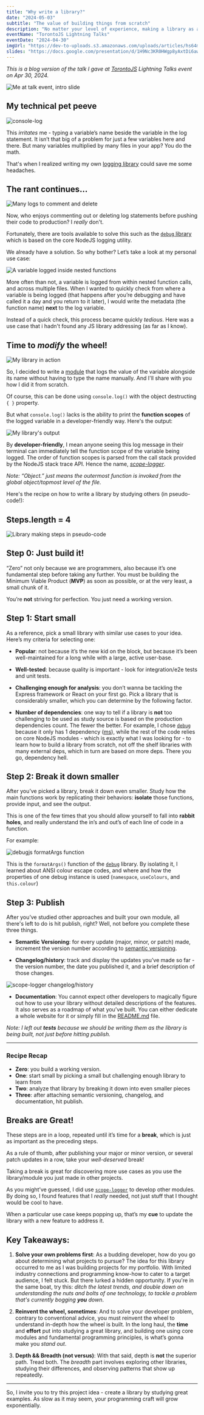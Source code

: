 ```yaml
---
title: "Why write a library?"
date: "2024-05-03"
subtitle: "The value of building things from scratch"
description: "No matter your level of experience, making a library as a project broadens your programming horizon. A step-by-step guide included."
eventName: "TorontoJS Lightning Talks"
eventDate: "2024-04-30"
imgUrl: "https://dev-to-uploads.s3.amazonaws.com/uploads/articles/hs64mu4vk9nmp2jz9szy.png"
slides: "https://docs.google.com/presentation/d/1H9Nc3KR0HWgp8yAxtDi6awdoE2AEjvmTNALVD-LDAOg/edit?usp=sharing"
---
```


_This is a blog version of the talk I gave at [TorontoJS](https://www.linkedin.com/company/torontojs/) Lightning Talks event on Apr 30, 2024._

![Me at talk event, intro slide](https://dev-to-uploads.s3.amazonaws.com/uploads/articles/zicy4szz0l9gmsx08xpb.jpg)


## My technical pet peeve

![console-log](https://dev-to-uploads.s3.amazonaws.com/uploads/articles/h7vmgyh5dpuvx9gzhiwd.png)

This _irritates_ me - typing a variable’s name beside the variable in the log statement. It isn’t that big of a problem for just a few variables here and there. But many variables multiplied by many files in your app? You do the math.

That's when I realized writing my own [logging library](https://github.com/Zen-cronic/scope-logger) could save me some headaches.

## The rant continues...

![Many logs to comment and delete](https://dev-to-uploads.s3.amazonaws.com/uploads/articles/syppqe2w415nu35x5vig.png)

Now, who enjoys commenting out or deleting log statements before pushing their code to production? I _really_ don't.

Fortunately, there are tools available to solve this such as the [`debug` library](https://github.com/debug-js/debug) which is based on the core NodeJS logging utility.

We already have a solution. So why bother? Let’s take a look at my personal use case:

![A variable logged inside nested functions](https://dev-to-uploads.s3.amazonaws.com/uploads/articles/5qodu2hfka2dcik4wb73.png)

More often than not, a variable is logged from within nested function calls, and across multiple files. When I wanted to quickly check from where a variable is being logged (that happens after you’re debugging and have called it a day and you return to it later), I would write the metadata (the function name) **next** to the log variable.

Instead of a quick check, this process became quickly _tedious_. Here was a use case that i hadn't found any JS library addressing (as far as I know).

## Time to _modify_ the wheel!

![My library in action](https://dev-to-uploads.s3.amazonaws.com/uploads/articles/txq3zycdcgs1t5i4y1s1.png)

So, I decided to write a [module](https://github.com/Zen-cronic/scope-logger) that logs the value of the variable alongside its name without having to type the name manually. And I'll share with you how I did it from scratch.

Of course, this can be done using `console.log()` with the object destructing `{ }` property.

But what `console.log()` lacks is the ability to print the **function scopes** of the logged variable in a developer-friendly way. Here's the output:

![My library's output](https://dev-to-uploads.s3.amazonaws.com/uploads/articles/vk655or0g8s1bnq4nwy9.png)

By **developer-friendly**, I mean anyone seeing this log message in their terminal can immediately tell the function scope of the variable being logged. The order of function scopes is parsed from the call stack provided by the NodeJS stack trace API. Hence the name, [_scope-logger_](https://github.com/Zen-cronic/scope-logger).

_Note: “Object.<anonymous>” just means the outermost function is invoked from the global object/topmost level of the file._

Here's the recipe on how to write a library by studying others (in pseudo-code!):

## Steps.length = 4

![Library making steps in pseudo-code](https://dev-to-uploads.s3.amazonaws.com/uploads/articles/gf1i1izih6hiwlu6w745.png)

## Step 0: Just build it!

“Zero” not only because we are programmers, also because it’s one fundamental step before taking any further. You must be building the Minimum Viable Product (**MVP**) as soon as possible, or at the very least, a small chunk of it.

You’re **not** striving for perfection. You just need a working version.

## Step 1: Start small

As a reference, pick a small library with similar use cases to your idea.
Here’s my criteria for selecting one:

- **Popular**: not because it’s the new kid on the block, but because it’s been well-maintained for a long while with a large, active user-base.

- **Well-tested**: because quality is important - look for integration/e2e tests and unit tests.

- **Challenging enough for analysis**: you don’t wanna be tackling the Express framework or React on your first go. Pick a library that is considerably smaller, which you can determine by the following factor.

- **Number of dependencies**: one way to tell if a library is **not** too challenging to be used as study source is based on the production dependencies count. The fewer the better. For example, I chose [`debug`](https://github.com/debug-js/debug) because it only has 1 dependency ([ms](https://github.com/vercel/ms)), while the rest of the code relies on core NodeJS modules - which is exactly what I was looking for - to learn how to build a library from scratch, not off the shelf libraries with many external deps, which in turn are based on more deps. There you go, dependency hell.

## Step 2: Break it down smaller

After you’ve picked a library, break it down even smaller. Study how the main functions work by replicating their behaviors: **isolate** those functions, provide input, and see the output.

This is one of the few times that you should allow yourself to fall into **rabbit holes**, and really understand the in’s and out’s of each line of code in a function.

For example:

![debugjs formatArgs function](https://dev-to-uploads.s3.amazonaws.com/uploads/articles/lhty7tjo2kzdtm4q7apt.png)

This is the `formatArgs()` function of the [`debug`](https://github.com/debug-js/debug) library. By isolating it, I learned about ANSI colour escape codes, and where and how the properties of one debug instance is used (`namespace`, `useColours`, and `this.colour`)

## Step 3: Publish

After you’ve studied other approaches and built your own module, all there's left to do is hit publish, right? Well, not before you complete these three things.

- **Semantic Versioning**: for every update (major, minor, or patch) made, increment the version number according to [semantic versioning](https://semver.org/).

- **Changelog/history**: track and display the updates you’ve made so far - the version number, the date you published it, and a brief description of those changes.

![scope-logger changelog/history](https://dev-to-uploads.s3.amazonaws.com/uploads/articles/nnhdpfn4h4ee7askboud.png)

- **Documentation**: You cannot expect other developers to magically figure out how to use your library without detailed descriptions of the features. It also serves as a roadmap of what you’ve built. You can either dedicate a whole website for it or simply fill in the [README.md](https://github.com/Zen-cronic/scope-logger/#readme) file.

_Note: I left out **tests** because we should be writing them as the library is being built, not just before hitting publish._

---

### Recipe Recap

- **Zero**: you build a working version.
- **One**: start small by picking a small but challenging enough library to learn from
- **Two**: analyze that library by breaking it down into even smaller pieces
- **Three**: after attaching semantic versioning, changelog, and documentation, hit publish.

## Breaks are Great!

These steps are in a loop, repeated until it’s time for a **break**, which is just as important as the preceding steps.

As a rule of thumb, after publishing your major or minor version, or several patch updates in a row, take your _well-deserved_ break!

Taking a break is great for discovering more use cases as you use the library/module you just made in other projects.

As you might’ve guessed, I did use [`scope-logger`](https://github.com/Zen-cronic/scope-logger) to develop other modules. By doing so, I found features that I _really_ needed, not just stuff that I thought would be cool to have.

When a particular use case keeps popping up, that’s my **cue** to update the library with a new feature to address it.

## Key Takeaways:

1. **Solve your own problems first**: As a budding developer, how do you go about determining what projects to pursue? The idea for this library occurred to me as I was building projects for my portfolio. With limited industry connections and programming know-how to cater to a target audience, I felt stuck. But there lurked a hidden opportunity. If you're in the same boat, try this: _ditch the latest trends, and double down on understanding the nuts and bolts of one technology, to tackle a problem that's currently bogging **you** down_.

2. **Reinvent the wheel, sometimes**: And to solve your developer problem, contrary to conventional advice, you must reinvent the wheel to understand in-depth how the wheel is built. In the long haul, the **time** and **effort** put into studying a great library, and building one using core modules and fundamental programming principles, is what’s gonna make you _stand out_.

3. **Depth && Breadth (not versus)**: With that said, depth is **not** the superior path. Tread both. The _breadth_ part involves exploring other libraries, studying their differences, and observing patterns that show up repeatedly.

---

So, I invite you to try this project idea - create a library by studying great examples. As slow as it may seem, your programming craft will grow exponentially.

